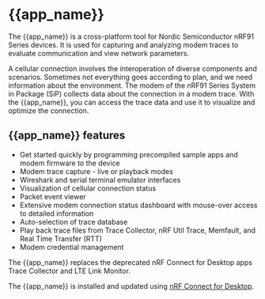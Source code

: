 # {{app_name}}

The {{app_name}} is a cross-platform tool for Nordic Semiconductor nRF91 Series devices. It is used for capturing and analyzing modem traces to evaluate communication and view network parameters.

A cellular connection involves the interoperation of diverse components and scenarios. Sometimes not everything goes according to plan, and we need information about the environment. The modem of the nRF91 Series System in Package (SiP) collects data about the connection in a modem trace. With the {{app_name}}, you can access the trace data and use it to visualize and optimize the connection.

## {{app_name}} features

- Get started quickly by programming precompiled sample apps and modem firmware to the device
- Modem trace capture - live or playback modes
- Wireshark and serial terminal emulator interfaces
- Visualization of cellular connection status
- Packet event viewer
- Extensive modem connection status dashboard with mouse-over access to detailed information
- Auto-selection of trace database
- Play back trace files from Trace Collector, nRF Util Trace, Memfault, and Real Time Transfer (RTT)
- Modem credential management

The {{app_name}} replaces the deprecated nRF Connect for Desktop apps Trace Collector and LTE Link Monitor.

The {{app_name}} is installed and updated using [nRF Connect for Desktop](https://docs.nordicsemi.com/bundle/nrf-connect-desktop/page/index.html).